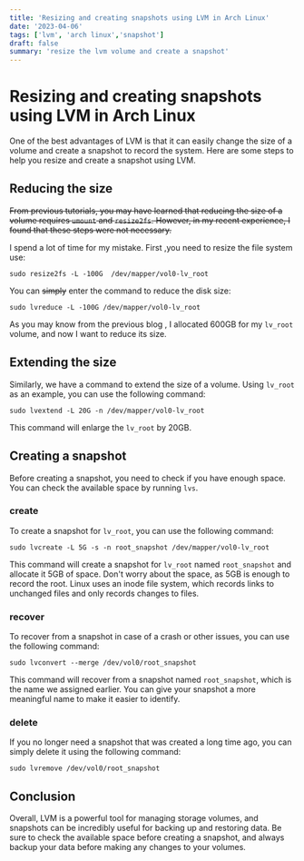 ```yaml
---
title: 'Resizing and creating snapshots using LVM in Arch Linux'
date: '2023-04-06'
tags: ['lvm', 'arch linux','snapshot']
draft: false
summary: 'resize the lvm volume and create a snapshot'
---
```


# Resizing and creating snapshots using LVM in Arch Linux

One of the best advantages of LVM is that it can easily change the size of a volume and create a snapshot to record the system. Here are some steps to help you resize and create a snapshot using LVM.

## Reducing the size 

~~From previous tutorials, you may have learned that reducing the size of a volume requires `umount` and `resize2fs`. However, in my recent experience, I found that these steps were not necessary.~~

I spend a lot of time for my mistake. First ,you need to resize the file system use:

```shell
sudo resize2fs -L -100G  /dev/mapper/vol0-lv_root
```

You can ~~simply~~ enter the command to reduce the disk size:

```shell
sudo lvreduce -L -100G /dev/mapper/vol0-lv_root
```

As you may know from the previous blog , I allocated 600GB for my `lv_root` volume, and now I want to reduce its size.

## Extending the size

Similarly, we have a command to extend the size of a volume. Using `lv_root` as an example, you can use the following command:

```shell
sudo lvextend -L 20G -n /dev/mapper/vol0-lv_root
```

This command will enlarge the `lv_root` by 20GB.

## Creating a snapshot

Before creating a snapshot, you need to check if you have enough space. You can check the available space by running `lvs`.

### create

To create a snapshot for `lv_root`, you can use the following command:

```shell
sudo lvcreate -L 5G -s -n root_snapshot /dev/mapper/vol0-lv_root
```

This command will create a snapshot for `lv_root` named `root_snapshot` and allocate it 5GB of space. Don't worry about the space, as 5GB is enough to record the root. Linux uses an inode file system, which records links to unchanged files and only records changes to files.

### recover

To recover from a snapshot in case of a crash or other issues, you can use the following command:

```shell
sudo lvconvert --merge /dev/vol0/root_snapshot
```

This command will recover from a snapshot named `root_snapshot`, which is the name we assigned earlier. You can give your snapshot a more meaningful name to make it easier to identify.

### delete

If you no longer need a snapshot that was created a long time ago, you can simply delete it using the following command:

```shell
sudo lvremove /dev/vol0/root_snapshot
```

## Conclusion

Overall, LVM is a powerful tool for managing storage volumes, and snapshots can be incredibly useful for backing up and restoring data. Be sure to check the available space before creating a snapshot, and always backup your data before making any changes to your volumes.